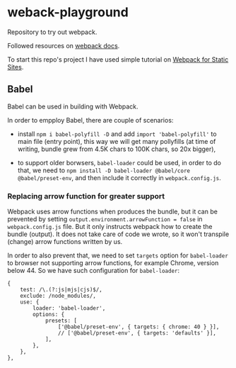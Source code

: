 # weback-playground

Repository to try out webpack.

Followed resources on [webpack docs](https://webpack.js.org/concepts).

To start this repo's project I have used simple tutorial on [Webpack for Static Sites](https://medium.com/riow/webpack-for-static-sites-9cbfd8363abb).

## Babel

Babel can be used in building with Webpack.

In order to empploy Babel, there are couple of scenarios:

-   install `npm i babel-polyfill -D` and add `import 'babel-polyfill'` to main file (entry point), this way we will get many pollyfills (at time of writing, bundle grew from 4.5K chars to 100K chars, so 20x bigger),

-   to support older borwsers, `babel-loader` could be used, in order to do that, we need to `npm install -D babel-loader @babel/core @babel/preset-env`, and then include it correctly in `webpack.config.js`.

### Replacing arrow function for greater support

Webpack uses arrow functions when produces the bundle, but it can be prevented by setting `output.environment.arrowFunction = false` in `webpack.config.js` file. But it only instructs webpack how to create the bundle (output). It does not take care of code we wrote, so it won't transpile (change) arrow functions written by us.

In order to also prevent that, we need to set `targets` option for `babel-loader` to browser not supporting arrow functions, for example Chrome, version below 44. So we have such configuration for `babel-loader`:

```JS
{
    test: /\.(?:js|mjs|cjs)$/,
    exclude: /node_modules/,
    use: {
        loader: 'babel-loader',
        options: {
            presets: [
                ['@babel/preset-env', { targets: { chrome: 40 } }],
                // ['@babel/preset-env', { targets: 'defaults' }],
            ],
        },
    },
},
```

